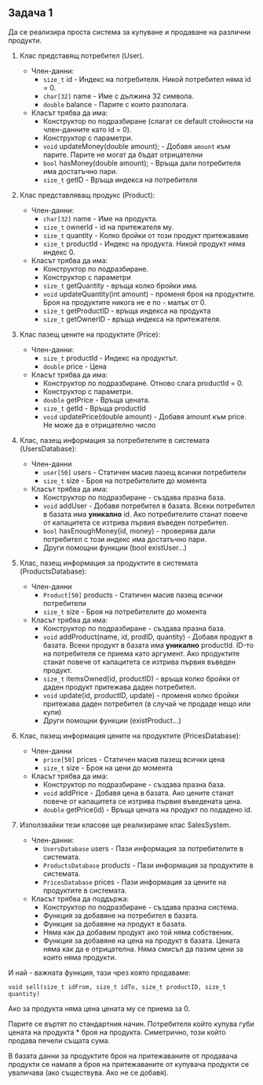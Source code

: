 ## Задача 1

Да се реализира проста система за купуване и продаване на различни продукти.

1. Клас представящ потребител (User).
    * Член-данни:
        - ```size_t``` id - Индекс на потребителя. Никой потребител няма id = 0.
        - ```char[32]``` name - Име с дължина 32 символа.
        - ```double``` balance - Парите с които разполага.
    * Класът трябва да има:
      - Конструктор по подразбиране (слагат се default стойности на член-данните като id = 0).
      - Конструктор с параметри.
      - ```void``` updateMoney(double amount); - Добавя ```amount``` към парите. Парите не могат да бъдат отрицателни
      - ```bool``` hasMoney(double amount);       - Връща дали потребителя има достатъчно пари.
      - ```size_t``` getID                     - Връща индекса на потребителя

1. Клас представляващ продукс (Product):
   * Член-данни:
     - ```char[32]``` name - Име на продукта.
     - ```size_t``` ownerId - id на притежателя му.
     - ```size_t``` quantity - Колко бройки от този продукт притежаваме
     - ```size_t``` productId - Индекс на продукта. Никой продукт няма индекс 0.
   * Класът трябва да има:
     - Конструктор по подразбиране.
     - Конструктор с параметри
     - ```size_t``` getQuantity - връща колко бройки има.
     - ```void``` updateQuantity(int amount) - променя броя на продуктите. Броя на продуктите никога не е по - малък от 0.
     - ```size_t``` getProductID - връща индекса на продукта
     - ```size_t``` getOwnerID - връща индекса на притежателя.

2. Клас пазещ цените на продуктите (Price):
   * Член-данни:
     - ```size_t``` productId - Индекс на продуктът.
     - ```double``` price     - Цена
   * Класът трябва да има:
     - Конструктор по подразбиране. Отново слага productId = 0.
     - Конструктор с параметри.
     - ```double``` getPrice - Връща цената.
     - ```size_t``` getId    - Връща productId
     - ```void``` updatePrice(double amount) - Добавя amount към price. Не може да е отрицателно число
       
3. Клас, пазещ информация за потребителите в системата (UsersDatabase):
   * Член-данни
     - ```user[50]``` users - Статичен масив пазещ всички потребители
     - ```size_t``` size   - Броя на потребителите до момента
   * Класът трябва да има:
     - Конструктор по подразбиране - създава празна база.
     - ```void``` addUser - Добавя потребител в базата. Всеки потребител в базата има **уникално** id. Ако потребителите станат повече от капацитета се изтрива първия въведен потребител.
     - ```bool``` hasEnoughMoney(id, money) - проверява дали потребител с този индекс има достатъчно пари.
     - Други помощни функции (bool existUser...)

4. Клас, пазещ информация за продуктите в системата (ProductsDatabase):
   * Член-данни
     - ```Product[50]``` products - Статичен масив пазещ всички потребители
     - ```size_t``` size   - Броя на потребителите до момента
   * Класът трябва да има:
     - Конструктор по подразбиране - създава празна база.
     - ```void``` addProduct(name, id, prodID, quantity) - Добавя продукт в базата. Всеки продукт в базата има **уникално** productId. ID-то на потребителя се приема като аргумент. Ако продуктите станат повече от капацитета се изтрива първия въведен продукт.
     - ```size_t``` itemsOwned(id, productID) - връща колко бройки от даден продукт притежава даден потребител.
     - ```void``` update(id, productID, update) - променя колко бройки притежава даден потребител (в случай че продаде нещо или купи)
     - Други помощни функции (existProduct...)

5. Клас, пазещ информация цените на продуктите (PricesDatabase):
   * Член-данни
     - ```price[50]``` prices - Статичен масив пазещ всички цена
     - ```size_t``` size   - Броя на цени до момента
   * Класът трябва да има:
     - Конструктор по подразбиране - създава празна база.
     - ```void``` addPrice - Добавя цена в базата. Ако цените станат повече от капацитета се изтрива първия въведената цена.
     - ```double``` getPrice(id) - Връща цената на продукт по подадено id.

6. Използвайки тези класове ще реализираме клас SalesSystem.
   * Член-данни:
     - ```UsersDatabase``` users - Пази информация за потребителите в системата.
     - ```ProductsDatabase``` products - Пази информация за продуктите в системата.
     - ```PricesDatabase``` prices - Пази информация за цените на продуктите в системата.
   * Класът трябва да поддържа:
     - Конструктор по подразбиране - създава празна система.
     - Функция за добавяне на потребител в базата.
     - Функция за добавяне на продукт в базата.
     - Няма как да добавим продукт ако той няма собственик. 
     - Функция за добавяне на цена на продукт в базата. Цената няма как да е отрицателна. Няма смисъл да пазим цени за които няма продукти. 

И най - важната функция, тази чрез която продаваме:

``` void sell(size_t idFrom, size_t idTo, size_t productID, size_t quantity) ```

Ако за продукта няма цена цената му се приема за 0.

Парите се въртят по стандартния начин. Потребителя който купува губи цената на продукта * броя на продукта.
Симетрично, този който продава печели същата сума.

В базата данни за продуктите броя на притежаваните от продавача продукти се намаля а броя на притежаваните от купувача продукти се уваличава (ако съществува. Ако не се добавя).